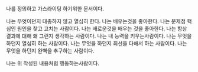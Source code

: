  나를 정의하고 가스라이팅 하기위한 문서이다.

나는 무엇이던지 대충하지 않고 열심히 한다.
나는 배우는것을 좋아한다.
나는 문제점 핵심인 원인을 찾고 고치는 사람이다.
나는 새로운것을 배우는 것을 좋아한다.
나는 항상 결과에 대해 왜 그런지 생각하는 사람이다.
나는 내 능력을 키우는사람이다.
나는 무엇을 하던지 열심히 하는 사람이다.
나는 무엇을 하던지 최선을 다해서 하는 사람이다.
나는 무엇을 하던지 완벽을 추구하는 사람이다.

나는 위 작성된 내용처럼 행동하는사람이다.